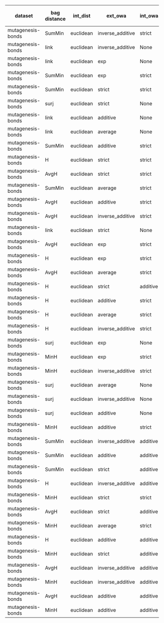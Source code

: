 | dataset | bag distance | int_dist | ext_owa | int_owa | Accuracy | F1 | TP | TN | FP | FN | Sensitivity | False Negative Rate | False Positive Rate | Specificity | Precission | False omission rate | FDR | Negative predictive value |
|---------|--------------|----------|---------|---------|----------|----|----|----|----|----|-------------|---------------------|---------------------|-------------|------------|---------------------|-----|---------------------------|
| mutagenesis-bonds | SumMin | euclidean | inverse_additive | strict | 0.82 | 0.75 | 50 | 106 | 24 | 10 | 0.83 | 0.17 | 0.18 | 0.82 | 0.68 | 0.09 | 0.32 | 0.91 |
| mutagenesis-bonds | link | euclidean | inverse_additive | None | 0.82 | 0.75 | 51 | 105 | 25 | 9 | 0.85 | 0.15 | 0.19 | 0.81 | 0.67 | 0.08 | 0.33 | 0.92 |
| mutagenesis-bonds | link | euclidean | exp | None | 0.82 | 0.74 | 50 | 105 | 25 | 10 | 0.83 | 0.17 | 0.19 | 0.81 | 0.67 | 0.09 | 0.33 | 0.91 |
| mutagenesis-bonds | SumMin | euclidean | exp | strict | 0.81 | 0.73 | 48 | 106 | 24 | 12 | 0.8 | 0.2 | 0.18 | 0.82 | 0.67 | 0.1 | 0.33 | 0.9 |
| mutagenesis-bonds | SumMin | euclidean | strict | strict | 0.82 | 0.72 | 44 | 111 | 19 | 16 | 0.73 | 0.27 | 0.15 | 0.85 | 0.7 | 0.13 | 0.3 | 0.87 |
| mutagenesis-bonds | surj | euclidean | strict | None | 0.83 | 0.7 | 37 | 121 | 9 | 23 | 0.62 | 0.38 | 0.07 | 0.93 | 0.8 | 0.16 | 0.2 | 0.84 |
| mutagenesis-bonds | link | euclidean | additive | None | 0.75 | 0.69 | 52 | 91 | 39 | 8 | 0.87 | 0.13 | 0.3 | 0.7 | 0.57 | 0.08 | 0.43 | 0.92 |
| mutagenesis-bonds | link | euclidean | average | None | 0.75 | 0.69 | 53 | 89 | 41 | 7 | 0.88 | 0.12 | 0.32 | 0.68 | 0.56 | 0.07 | 0.44 | 0.93 |
| mutagenesis-bonds | SumMin | euclidean | additive | strict | 0.75 | 0.68 | 50 | 93 | 37 | 10 | 0.83 | 0.17 | 0.28 | 0.72 | 0.57 | 0.1 | 0.43 | 0.9 |
| mutagenesis-bonds | H | euclidean | strict | strict | 0.78 | 0.67 | 42 | 107 | 23 | 18 | 0.7 | 0.3 | 0.18 | 0.82 | 0.65 | 0.14 | 0.35 | 0.86 |
| mutagenesis-bonds | AvgH | euclidean | strict | strict | 0.81 | 0.67 | 37 | 116 | 14 | 23 | 0.62 | 0.38 | 0.11 | 0.89 | 0.73 | 0.17 | 0.27 | 0.83 |
| mutagenesis-bonds | SumMin | euclidean | average | strict | 0.74 | 0.67 | 51 | 89 | 41 | 9 | 0.85 | 0.15 | 0.32 | 0.68 | 0.55 | 0.09 | 0.45 | 0.91 |
| mutagenesis-bonds | AvgH | euclidean | additive | strict | 0.77 | 0.66 | 41 | 106 | 24 | 19 | 0.68 | 0.32 | 0.18 | 0.82 | 0.63 | 0.15 | 0.37 | 0.85 |
| mutagenesis-bonds | AvgH | euclidean | inverse_additive | strict | 0.78 | 0.66 | 41 | 107 | 23 | 19 | 0.68 | 0.32 | 0.18 | 0.82 | 0.64 | 0.15 | 0.36 | 0.85 |
| mutagenesis-bonds | link | euclidean | strict | None | 0.78 | 0.65 | 38 | 111 | 19 | 22 | 0.63 | 0.37 | 0.15 | 0.85 | 0.67 | 0.17 | 0.33 | 0.83 |
| mutagenesis-bonds | AvgH | euclidean | exp | strict | 0.77 | 0.64 | 38 | 109 | 21 | 22 | 0.63 | 0.37 | 0.16 | 0.84 | 0.64 | 0.17 | 0.36 | 0.83 |
| mutagenesis-bonds | H | euclidean | exp | strict | 0.74 | 0.63 | 42 | 98 | 32 | 18 | 0.7 | 0.3 | 0.25 | 0.75 | 0.57 | 0.16 | 0.43 | 0.84 |
| mutagenesis-bonds | AvgH | euclidean | average | strict | 0.75 | 0.63 | 41 | 101 | 29 | 19 | 0.68 | 0.32 | 0.22 | 0.78 | 0.59 | 0.16 | 0.41 | 0.84 |
| mutagenesis-bonds | H | euclidean | strict | additive | 0.81 | 0.62 | 30 | 124 | 6 | 30 | 0.5 | 0.5 | 0.05 | 0.95 | 0.83 | 0.19 | 0.17 | 0.81 |
| mutagenesis-bonds | H | euclidean | additive | strict | 0.68 | 0.61 | 47 | 83 | 47 | 13 | 0.78 | 0.22 | 0.36 | 0.64 | 0.5 | 0.14 | 0.5 | 0.86 |
| mutagenesis-bonds | H | euclidean | average | strict | 0.68 | 0.61 | 47 | 83 | 47 | 13 | 0.78 | 0.22 | 0.36 | 0.64 | 0.5 | 0.14 | 0.5 | 0.86 |
| mutagenesis-bonds | H | euclidean | inverse_additive | strict | 0.71 | 0.6 | 42 | 93 | 37 | 18 | 0.7 | 0.3 | 0.28 | 0.72 | 0.53 | 0.16 | 0.47 | 0.84 |
| mutagenesis-bonds | surj | euclidean | exp | None | 0.77 | 0.6 | 33 | 113 | 17 | 27 | 0.55 | 0.45 | 0.13 | 0.87 | 0.66 | 0.19 | 0.34 | 0.81 |
| mutagenesis-bonds | MinH | euclidean | exp | strict | 0.74 | 0.58 | 34 | 107 | 23 | 26 | 0.57 | 0.43 | 0.18 | 0.82 | 0.6 | 0.2 | 0.4 | 0.8 |
| mutagenesis-bonds | MinH | euclidean | inverse_additive | strict | 0.74 | 0.55 | 30 | 110 | 20 | 30 | 0.5 | 0.5 | 0.15 | 0.85 | 0.6 | 0.21 | 0.4 | 0.79 |
| mutagenesis-bonds | surj | euclidean | average | None | 0.67 | 0.54 | 37 | 91 | 39 | 23 | 0.62 | 0.38 | 0.3 | 0.7 | 0.49 | 0.2 | 0.51 | 0.8 |
| mutagenesis-bonds | surj | euclidean | inverse_additive | None | 0.71 | 0.53 | 32 | 102 | 28 | 28 | 0.53 | 0.47 | 0.22 | 0.78 | 0.53 | 0.22 | 0.47 | 0.78 |
| mutagenesis-bonds | surj | euclidean | additive | None | 0.66 | 0.52 | 34 | 92 | 38 | 26 | 0.57 | 0.43 | 0.29 | 0.71 | 0.47 | 0.22 | 0.53 | 0.78 |
| mutagenesis-bonds | MinH | euclidean | additive | strict | 0.67 | 0.5 | 31 | 97 | 33 | 29 | 0.52 | 0.48 | 0.25 | 0.75 | 0.48 | 0.23 | 0.52 | 0.77 |
| mutagenesis-bonds | SumMin | euclidean | inverse_additive | additive | 0.36 | 0.49 | 58 | 10 | 120 | 2 | 0.97 | 0.03 | 0.92 | 0.08 | 0.33 | 0.17 | 0.67 | 0.83 |
| mutagenesis-bonds | SumMin | euclidean | additive | additive | 0.32 | 0.48 | 60 | 1 | 129 | 0 | 1.0 | 0.0 | 0.99 | 0.01 | 0.32 | 0.0 | 0.68 | 1.0 |
| mutagenesis-bonds | SumMin | euclidean | strict | additive | 0.43 | 0.47 | 48 | 33 | 97 | 12 | 0.8 | 0.2 | 0.75 | 0.25 | 0.33 | 0.27 | 0.67 | 0.73 |
| mutagenesis-bonds | H | euclidean | inverse_additive | additive | 0.77 | 0.44 | 17 | 129 | 1 | 43 | 0.28 | 0.72 | 0.01 | 0.99 | 0.94 | 0.25 | 0.06 | 0.75 |
| mutagenesis-bonds | MinH | euclidean | strict | strict | 0.73 | 0.41 | 18 | 121 | 9 | 42 | 0.3 | 0.7 | 0.07 | 0.93 | 0.67 | 0.26 | 0.33 | 0.74 |
| mutagenesis-bonds | AvgH | euclidean | strict | additive | 0.73 | 0.28 | 10 | 128 | 2 | 50 | 0.17 | 0.83 | 0.02 | 0.98 | 0.83 | 0.28 | 0.17 | 0.72 |
| mutagenesis-bonds | MinH | euclidean | average | strict | 0.72 | 0.25 | 9 | 128 | 2 | 51 | 0.15 | 0.85 | 0.02 | 0.98 | 0.82 | 0.28 | 0.18 | 0.72 |
| mutagenesis-bonds | H | euclidean | additive | additive | 0.72 | 0.25 | 9 | 128 | 2 | 51 | 0.15 | 0.85 | 0.02 | 0.98 | 0.82 | 0.28 | 0.18 | 0.72 |
| mutagenesis-bonds | MinH | euclidean | strict | additive | 0.65 | 0.23 | 10 | 113 | 17 | 50 | 0.17 | 0.83 | 0.13 | 0.87 | 0.37 | 0.31 | 0.63 | 0.69 |
| mutagenesis-bonds | AvgH | euclidean | inverse_additive | additive | 0.69 | 0.06 | 2 | 130 | 0 | 58 | 0.03 | 0.97 | 0.0 | 1.0 | 1.0 | 0.31 | 0.0 | 0.69 |
| mutagenesis-bonds | MinH | euclidean | inverse_additive | additive | 0.69 | 0.06 | 2 | 130 | 0 | 58 | 0.03 | 0.97 | 0.0 | 1.0 | 1.0 | 0.31 | 0.0 | 0.69 |
| mutagenesis-bonds | AvgH | euclidean | additive | additive | 0.68 | 0.0 | 0 | 130 | 0 | 60 | 0.0 | 1.0 | 0.0 | 1.0 | Nan | 0.32 | Nan | 0.68 |
| mutagenesis-bonds | MinH | euclidean | additive | additive | 0.68 | 0.0 | 0 | 130 | 0 | 60 | 0.0 | 1.0 | 0.0 | 1.0 | Nan | 0.32 | Nan | 0.68 |
